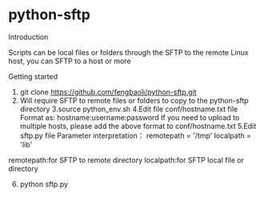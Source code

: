# python-sftp
Introduction

Scripts can be local files or folders through the SFTP to the remote Linux host, you can SFTP to a host or more



Getting started
1. git clone https://github.com/fengbaoli/python-sftp.git
2. Will require SFTP to remote files or folders to copy to the python-sftp directory
3.source python_env.sh
4.Edit file conf/hostname.txt file
Format as:
hostname:username:password
If you need to upload to multiple hosts, please add the above format to conf/hostname.txt
5.Edit sftp.py file
Parameter interpretation：
    remotepath = '/tmp'
    localpath = 'lib'
    
remotepath:for SFTP to remote directory
localpath:for SFTP local file or directory

6. python sftp.py
